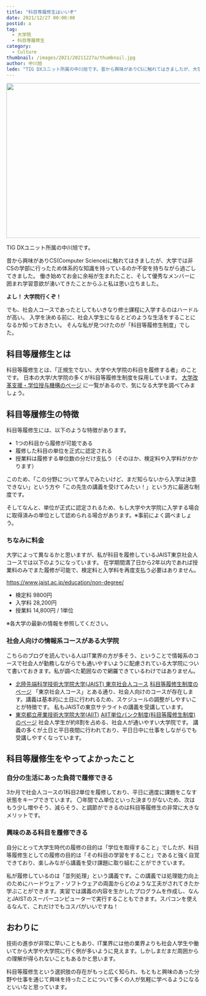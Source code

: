 ```yaml
---
title: "科目等履修生はいいぞ"
date: 2021/12/27 00:00:00
postid: a
tag:
  - 大学院
  - 科目等履修生
category:
  - Culture
thumbnail: /images/2021/20211227a/thumbnail.jpg
author: 中川旭
lede: "TIG DXユニット所属の中川旭です。昔から興味がありCSに触れてはきましたが、大学では非CSの学部に行ったため体系的な知識を持っているのか不安を持ちながら過ごしてきました。働き始めてお金に余裕が生まれたこと、そして優秀なメンバーに囲まれ学習意欲が湧いてきたことからふと私は思い立ちました。よし！大学院行くぞ！"
---
```

<img src="/images/2021/20211227a/education-g3f9d86844_640.jpg" alt="" width="640" height="404">

TIG DXユニット所属の中川旭です。

昔から興味がありCS(Computer Science)に触れてはきましたが、大学では非CSの学部に行ったため体系的な知識を持っているのか不安を持ちながら過ごしてきました。
働き始めてお金に余裕が生まれたこと、そして優秀なメンバーに囲まれ学習意欲が湧いてきたことからふと私は思い立ちました。

**よし！ 大学院行くぞ！**

でも、社会人コースであったとしてもいきなり修士課程に入学するのはハードルが高い。
入学を決める前に、社会人学生になるとどのような生活をすることになるか知っておきたい。
そんな私が見つけたのが「科目等履修生制度」でした。

## 科目等履修生とは

科目等履修生とは、「正規生でない、大学や大学院の科目を履修する者」のことです。
日本の大学/大学院の多くが科目等履修生制度を採用しています。
[大学改革支援・学位授与機構のページ](https://www.niad.ac.jp/n_gakui/application/kamokutou/) に一覧があるので、気になる大学を調べてみましょう。

## 科目等履修生の特徴

科目等履修生には、以下のような特徴があります。

- 1つの科目から履修が可能である
- 履修した科目の単位を正式に認定される
- 授業料は履修する単位数の分だけ支払う（そのほか、検定料や入学料がかかります）

このため、「この分野について学んでみたいけど、まだ知らないから入学は決意できない」という方や「この先生の講義を受けてみたい！」という方に最適な制度です。

そしてなんと、単位が正式に認定されるため、もし大学や大学院に入学する場合に取得済みの単位として認められる場合があります。※事前によく調べましょう。

### ちなみに料金

大学によって異なるかと思いますが、私が科目を履修しているJAIST東京社会人コースでは以下のようになっています。
在学期間満了日から2年以内であれば授業料のみでまた履修が可能で、検定料と入学料を再度支払う必要はありません。

https://www.jaist.ac.jp/education/non-degree/

- 検定料 9800円
- 入学料 28,200円
- 授業料 14,800円 / 1単位

※各大学の最新の情報を参照してください。

### 社会人向けの情報系コースがある大学院

こちらのブログを読んでいる人はIT業界の方が多そう、ということで情報系のコースで社会人が勤務しながらでも通いやすいように配慮されている大学院について書いておきます。私が調べた範囲なので網羅できているわけではありません。

- [北陸先端科学技術大学院大学(JAIST) 東京社会人コース](https://www.jaist.ac.jp/satellite/sate/)
[科目等履修生制度のページ](https://www.jaist.ac.jp/education/non-degree/)
「東京社会人コース」とある通り、社会人向けのコースが存在します。講義は基本的に土日に行われるため、スケジュールの調整がしやすいことが特徴です。
私もJAISTの東京サテライトの講義を受講しています。
- [東京都立産業技術大学院大学(AIIT)](https://aiit.ac.jp/)
[AIIT単位バンク制度(科目等履修生制度)のページ](https://aiit.ac.jp/admission/credited_student/)
社会人学生が約8割を占める、社会人が通いやすい大学院です。
講義の多くが土日と平日夜間に行われており、平日日中に仕事をしながらでも受講しやすくなっています。

## 科目等履修生をやってよかったこと

### 自分の生活にあった負荷で履修できる

3か月で社会人コースの1科目2単位を履修しており、平日に適度に課題をこなす状態をキープできています。
〇年間で△単位といった決まりがないため、次はもう少し増やそう、減らそう、と調節ができるのは科目等履修生の非常に大きなメリットです。

### 興味のある科目を履修できる

自分にとって大学生時代の履修の目的は「学位を取得すること」でしたが、科目等履修生としての履修の目的は「その科目の学習をすること」であると強く自覚できており、楽しみながら講義を受け課題に取り組むことができています。

私が履修しているのは「並列処理」という講義です。この講義では処理能力向上のためにハードウェア・ソフトウェアの両面からどのような工夫がされてきたか学ぶことができます。実習では講義の内容を生かしたプログラムを作成し、なんとJAISTのスーパーコンピューターで実行することもできます。スパコンを使えるなんて、これだけでもコスパがいいですね！

## おわりに

技術の進歩が非常に早いこともあり、IT業界には他の業界よりも社会人学生や働いてから大学や大学院に行く例が多いように見えます。しかしまだまだ周囲からの理解が得られないこともあるかと思います。

科目等履修生という選択肢の存在がもっと広く知られ、もともと興味のあった分野や仕事を通じて興味を持ったことについて多くの人が気軽に学べるようになるといいなと思っています。
